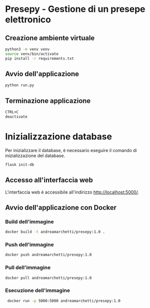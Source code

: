 # Presepy - Gestione di un presepe elettronico

## Creazione ambiente virtuale

```bash
python3 -m venv venv
source venv/bin/activate
pip install -r requirements.txt
```

## Avvio dell'applicazione

```bash
python run.py
```

## Terminazione applicazione

```bash
CTRL+C
deactivate
```

# Inizializzazione database
Per inizializzare il database, è necessario eseguire il comando di inizializzazione del database.

```bash
flask init-db
```

## Accesso all'interfaccia web

L'interfaccia web è accessibile all'indirizzo [http://localhost:5000/](http://localhost:5000/).

## Avvio dell'applicazione con Docker

### Build dell'immagine
```bash
docker build -t andreamarchetti/presepy:1.0 .
```
### Push dell'immagine
```bash
docker push andreamarchetti/presepy:1.0
```
### Pull dell'immagine
```bash
docker pull andreamarchetti/presepy:1.0
```
### Esecuzione dell'immagine
```bash
 docker run -p 5000:5000 andreamarchetti/presepy:1.0
```